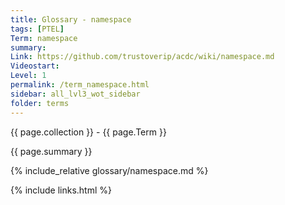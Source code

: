 ```yaml
---
title: Glossary - namespace
tags: [PTEL]
Term: namespace
summary: 
Link: https://github.com/trustoverip/acdc/wiki/namespace.md
Videostart: 
Level: 1
permalink: /term_namespace.html
sidebar: all_lvl3_wot_sidebar
folder: terms
---
```


{{ page.collection }} - {{ page.Term }}

   {{ page.summary }}

{% include_relative glossary/namespace.md %}

 {% include links.html %} 
